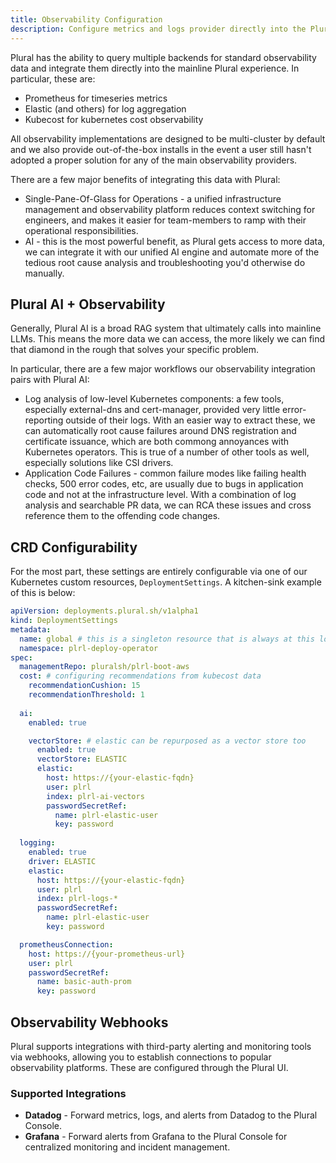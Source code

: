 ```yaml
---
title: Observability Configuration
description: Configure metrics and logs provider directly into the Plural UI 
---
```


Plural has the ability to query multiple backends for standard observability data and integrate them directly into the mainline Plural experience.  In particular, these are:

* Prometheus for timeseries metrics
* Elastic (and others) for log aggregation
* Kubecost for kubernetes cost observability

All observability implementations are designed to be multi-cluster by default and we also provide out-of-the-box installs in the event a user still hasn't adopted a proper solution for any of the main observability providers.

There are a few major benefits of integrating this data with Plural:

* Single-Pane-Of-Glass for Operations - a unified infrastructure management and observability platform reduces context switching for engineers, and makes it easier for team-members to ramp with their operational responsibilities.
* AI - this is the most powerful benefit, as Plural gets access to more data, we can integrate it with our unified AI engine and automate more of the tedious root cause analysis and troubleshooting you'd otherwise do manually.


## Plural AI + Observability

Generally, Plural AI is a broad RAG system that ultimately calls into mainline LLMs.  This means the more data we can access, the more likely we can find that diamond in the rough that solves your specific problem.

In particular, there are a few major workflows our observability integration pairs with Plural AI:

* Log analysis of low-level Kubernetes components: a few tools, especially external-dns and cert-manager, provided very little error-reporting outside of their logs.  With an easier way to extract these, we can automatically root cause failures around DNS registration and certificate issuance, which are both commong annoyances with Kubernetes operators.  This is true of a number of other tools as well, especially solutions like CSI drivers.
* Application Code Failures - common failure modes like failing health checks, 500 error codes, etc, are usually due to bugs in application code and not at the infrastructure level.  With a combination of log analysis and searchable PR data, we can RCA these issues and cross reference them to the offending code changes.

## CRD Configurability

For the most part, these settings are entirely configurable via one of our Kubernetes custom resources, `DeploymentSettings`.  A kitchen-sink example of this is below:

```yaml
apiVersion: deployments.plural.sh/v1alpha1
kind: DeploymentSettings
metadata:
  name: global # this is a singleton resource that is always at this location
  namespace: plrl-deploy-operator
spec:
  managementRepo: pluralsh/plrl-boot-aws
  cost: # configuring recommendations from kubecost data
    recommendationCushion: 15
    recommendationThreshold: 1
    
  ai:
    enabled: true

    vectorStore: # elastic can be repurposed as a vector store too
      enabled: true
      vectorStore: ELASTIC
      elastic:
        host: https://{your-elastic-fqdn}
        user: plrl
        index: plrl-ai-vectors
        passwordSecretRef:
          name: plrl-elastic-user
          key: password
    
  logging:
    enabled: true
    driver: ELASTIC
    elastic:
      host: https://{your-elastic-fqdn}
      user: plrl
      index: plrl-logs-*
      passwordSecretRef:
        name: plrl-elastic-user
        key: password

  prometheusConnection:
    host: https://{your-prometheus-url}
    user: plrl
    passwordSecretRef:
      name: basic-auth-prom
      key: password
```

## Observability Webhooks

Plural supports integrations with third-party alerting and monitoring tools via webhooks, allowing you to establish connections to popular observability platforms. These are configured through the Plural UI.

### Supported Integrations

* **Datadog** - Forward metrics, logs, and alerts from Datadog to the Plural Console.
* **Grafana** - Forward alerts from Grafana to the Plural Console for centralized monitoring and incident management.
